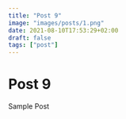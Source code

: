 ```yaml
---
title: "Post 9"
image: "images/posts/1.png"
date: 2021-08-10T17:53:29+02:00
draft: false
tags: ["post"]
---
```


# Post 9

Sample Post